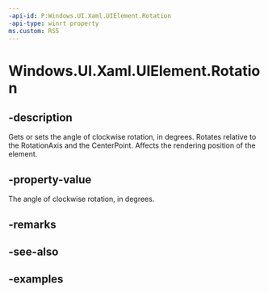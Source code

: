 ```yaml
---
-api-id: P:Windows.UI.Xaml.UIElement.Rotation
-api-type: winrt property
ms.custom: RS5
---
```


<!-- Property syntax.
public float Rotation { get;  set; }
-->

# Windows.UI.Xaml.UIElement.Rotation

## -description
Gets or sets the angle of clockwise rotation, in degrees. Rotates relative to the RotationAxis and the CenterPoint. Affects the rendering position of the element.



## -property-value

The angle of clockwise rotation, in degrees.

## -remarks

## -see-also

## -examples
